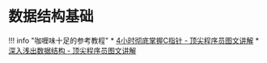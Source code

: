 # 数据结构基础
!!! info "咖喱味十足的参考教程"
	* [4小时彻底掌握C指针 - 顶尖程序员图文讲解](https://www.bilibili.com/video/BV1bo4y1Z7xf/?spm_id_from=333.999.0.0&vd_source=4bf1953b0a6ee0abff2d699f545186cb)
	* [深入浅出数据结构 - 顶尖程序员图文讲解](https://www.bilibili.com/video/BV1Fv4y1f7T1/?spm_id_from=333.999.0.0&vd_source=4bf1953b0a6ee0abff2d699f545186cb)


